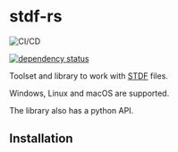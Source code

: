 # stdf-rs

![CI/CD](https://github.com/nerohmot/stdf/actions/workflows/CI-CD.yml/badge.svg)

<!-- [![crates.io](https://img.shields.io/crates/v/stdf.svg)](https://crates.io/crates/stdf) -->

<!-- [![docs.rs](https://docs.rs/stdf/badge.svg)](https://docs.rs/stdf) -->

[![dependency status](https://deps.rs/repo/github/nerohmot/stdf/status.svg)](https://deps.rs/repo/github/nerohmot/stdf)

Toolset and library to work with [STDF](https://en.wikipedia.org/wiki/Standard_Test_Data_Format) files.

Windows, Linux and macOS are supported.

The library also has a python API.


## Installation